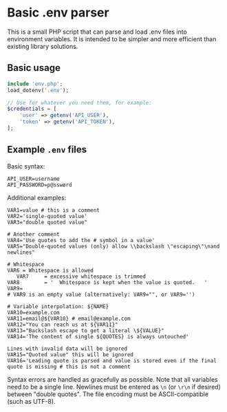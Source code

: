 # Basic .env parser
This is a small PHP script that can parse and load .env files into environment variables. It is intended to be simpler and more efficient than existing library solutions.

## Basic usage
```php
include 'env.php';
load_dotenv('.env');

// Use for whatever you need them, for example:
$credentials = [
    'user' => getenv('API_USER'),
    'token' => getenv('API_TOKEN'), 
];
```

## Example `.env` files
Basic syntax:
```
API_USER=username
API_PASSWORD=p@sswørd
```
Additional examples:
```
VAR1=value # this is a comment
VAR2='single-quoted value'
VAR3="double quoted value"

# Another comment
VAR4='Use quotes to add the # symbol in a value'
VAR5="Double-quoted values (only) allow \\backslash \"escaping\"\nand newlines"

# Whitespace
VAR6 = Whitespace is allowed
   VAR7     = excessive whitespace is trimmed
VAR8        = '  Whitespace is kept when the value is quoted.   '  
VAR9=
# VAR9 is an empty value (alternatively: VAR9="", or VAR9='')

# Variable interpolation: ${NAME}
VAR10=example.com
VAR11=email@${VAR10} # email@example.com
VAR12="You can reach us at ${VAR11}"
VAR13="Backslash escape to get a literal \${VALUE}"
VAR14='The content of single ${QUOTES} is always untouched'

Lines with invalid data will be ignored
VAR15="Quoted value" this will be ignored
VAR16='Leading quote is parsed and value is stored even if the final quote is missing # this is not a comment
```

Syntax errors are handled as gracefully as possible. Note that all variables need to be a single line. Newlines must be entered as `\n` (or `\r\n` if desired) between "double quotes". The file encoding must be ASCII-compatible (such as UTF-8).